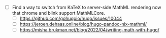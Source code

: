 - [ ] Find a way to switch from KaTeX to server-side MathML rendering now that chrome and blink support MathMLCore.
    - [ ] https://github.com/gohugoio/hugo/issues/10044
    - [ ] https://jeroen.dehaas.online/blog/hugo-pandoc-nix-mathml/
    - [ ] https://misha.brukman.net/blog/2022/04/writing-math-with-hugo/

